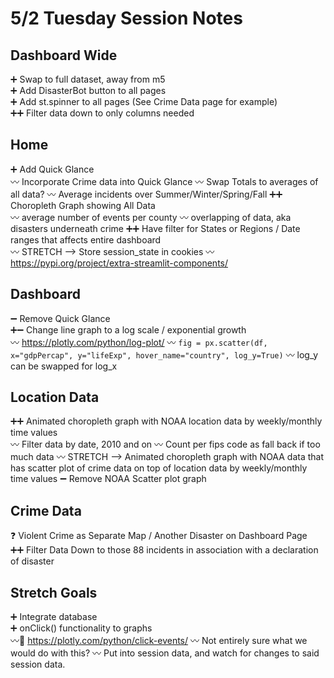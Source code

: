 # 5/2 Tuesday Session Notes

## Dashboard Wide
➕ Swap to full dataset, away from m5<br>
➕ Add DisasterBot button to all pages<br>
➕ Add st.spinner to all pages (See Crime Data page for example)<br>
➕➕ Filter data down to only columns needed<br>

## Home
➕ Add Quick Glance<br>
  〰️ Incorporate Crime data into Quick Glance
  〰️ Swap Totals to averages of all data?
    〰️ Average incidents over Summer/Winter/Spring/Fall
➕➕ Choropleth Graph showing All Data<br>
  〰️ average number of events per county
  〰️ overlapping of data, aka disasters underneath crime
➕➕ Have filter for States or Regions / Date ranges that affects entire dashboard<br>
  〰️ STRETCH --> Store session_state in cookies
    〰️ https://pypi.org/project/extra-streamlit-components/

## Dashboard
➖ Remove Quick Glance<br>
➕➖ Change line graph to a log scale / exponential growth<br>
  〰️ https://plotly.com/python/log-plot/
  〰️ ```fig = px.scatter(df, x="gdpPercap", y="lifeExp", hover_name="country", log_y=True)```
    〰️ log_y can be swapped for log_x

## Location Data
➕➕ Animated choropleth graph with NOAA location data by weekly/monthly time values<br>
  〰️ Filter data by date, 2010 and on
    〰️ Count per fips code as fall back if too much data
      〰️ STRETCH --> Animated choropleth graph with NOAA data that has scatter plot of crime data on top of location data by weekly/monthly time values
    ➖ Remove NOAA Scatter plot graph

## Crime Data
❓ Violent Crime as Separate Map / Another Disaster on Dashboard Page<br>
➕➕ Filter Data Down to those 88 incidents in association with a declaration of disaster<br>

## Stretch Goals
➕ Integrate database<br>
➕ onClick() functionality to graphs<br>
  〰️🔗 https://plotly.com/python/click-events/
  〰️ Not entirely sure what we would do with this?
  〰️ Put into session data, and watch for changes to said session data.

